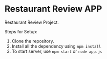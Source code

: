 # Restaurant Review APP
Restaurant Review Project. 

Steps for Setup:

1. Clone the repository.
2. Install all the dependency using `npm install`
3. To start server, use `npm start` or `node app.js`
